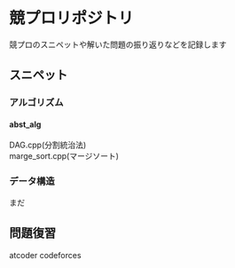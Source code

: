 # 競プロリポジトリ  
競プロのスニペットや解いた問題の振り返りなどを記録します
## スニペット  
### アルゴリズム  
#### abst_alg  
DAG.cpp(分割統治法)  
marge_sort.cpp(マージソート)  
### データ構造  
まだ
## 問題復習  
atcoder
codeforces
